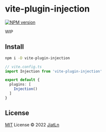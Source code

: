 # vite-plugin-injection

[![NPM version](https://img.shields.io/npm/v/vite-plugin-injection?color=a1b858&label=)](https://www.npmjs.com/package/vite-plugin-injection)


WIP


## Install

```bash
npm i -D vite-plugin-injection
```

```ts
// vite.config.ts
import Injection from 'vite-plugin-injection'

export default {
  plugins: [
    Injection()
  ]
}
```


## License

[MIT](./LICENSE) License © 2022 [JiatLn](https://github.com/jiatln)
